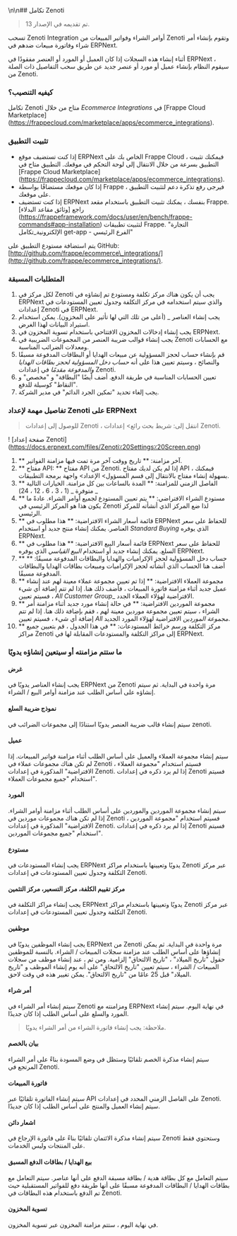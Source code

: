 \n\n## تكامل Zenoti

> تم تقديمه في الإصدار 13.

تسحب Zenoti Integration أوامر الشراء وفواتير المبيعات من Zenoti وتقوم بإنشاء أمر شراء وفاتورة مبيعات ضدهم في ERPNext.

أثناء إنشاء هذه السجلات إذا كان العميل أو المورد أو العنصر مفقودًا في ERPNext ، سيقوم النظام بإنشاء عميل أو مورد أو عنصر جديد عن طريق سحب التفاصيل ذات الصلة من Zenoti.

### كيفيه التنصيب؟

تكامل Zenoti متاح من خلال _Ecommerce Integrations_ في [Frappe Cloud Marketplace] (https://frappecloud.com/marketplace/apps/ecommerce_integrations).

### تثبيت التطبيق

* إذا كنت تستضيف موقع ERPNext الخاص بك على Frappe Cloud ، فيمكنك تثبيت التطبيق بسرعة من خلال الانتقال إلى لوحة التحكم في موقعك. التطبيق متاح في [Frappe Cloud Marketplace] (https://frappecloud.com/marketplace/apps/ecommerce_integrations).
* إذا كان موقعك مستضافًا بواسطة Frappe ، فيرجى رفع تذكرة دعم لتثبيت التطبيق على موقعك.
* إذا كنت تستضيف ERPNext بنفسك ، يمكنك تثبيت التطبيق باستخدام مقعد Frappe. راجع [وثائق مقاعد البدلاء] (https://frappeframework.com/docs/user/en/bench/frappe-commands#app-installation) لتثبيت تطبيقات Frappe. "التجارة الإلكترونية_تكامل get-app - الفرع الرئيسي"

يتم استضافة مستودع التطبيق على GitHub: [http://github.com/frappe/ecommerce\_integrations/](http://github.com/frappe/ecommerce_integrations/).

### المتطلبات المسبقة

1. لكل مركز في Zenoti يجب أن يكون هناك مركز تكلفة ومستودع تم إنشاؤه في ERPNext والذي سيتم استخدامه في مركز التكلفة وجدول تعيين المستودعات في إعدادات Zenoti في ERPNext.
2. يجب إنشاء العناصر _ (أعلى من تلك التي لها تأثير على المخزون). يمكن استخدام استيراد البيانات لهذا الغرض.
3. يجب إنشاء إدخالات المخزون الافتتاحي باستخدام تسوية المخزون في ERPNext.
4. يجب إنشاء قوالب ضريبة العنصر من المجموعات الضريبية في Zenoti مع الحسابات ومعدلات الضرائب المناسبة.
5. قم بإنشاء حساب لحجز المسؤولية عن مبيعات الهدايا أو البطاقات المدفوعة مسبقًا والنصائح ، وسيتم تعيين هذا على أنه _حساب دخل المسؤولية لحجز بطاقات الهدايا والمدفوعة مقدمًا_ في إعدادات Zenoti.
6. تعيين الحسابات المناسبة في طريقة الدفع. أضف أيضًا "البطاقة" و "مخصص" و "النقاط" كوسيلة للدفع.
7. يجب إلغاء تحديد "تمكين الجرد الدائم" في مدير الشركة.

### تفاصيل مهمة لإعداد Zenoti على ERPNext

> للوصول إلى إعدادات Zenoti ، انتقل إلى: شريط بحث رائع> إعدادات Zenoti.

! [صفحة إعداد Zenoti] (https://docs.erpnext.com/files/Zenoti٪20Settings٪20Screen.png)

1. ** آخر مزامنة: ** تاريخ ووقت آخر مرة تمت فيها مزامنة الفواتير.
2. ** مفتاح API: ** مفتاح API من Zenoti. إذا لم يكن لديك مفتاح API ، فيمكنك بسهولة إنشاء مفتاح بالانتقال إلى قسم المسؤول> الإعداد> واجهة برمجة التطبيقات.
3. ** الفاصل الزمني للمزامنة: ** المدة بالساعات بين كل مزامنة. الخيارات التالية متوفرة _ (1 ، 3 ، 6 ، 12 ، 24) _
4. ** مستودع الشراء الافتراضي: ** يتم تعيين المستودع لجميع أوامر الشراء. عادةً ما يكون هذا هو المركز الرئيسي في Zenoti لذا ضع المركز الذي أنشأته للمركز الرئيسي.
5. ** قائمة أسعار الشراء الافتراضية: ** هذا مطلوب في ERPNext للحفاظ على سعر العناصر. يمكنك إنشاء منتج جديد أو استخدام _Standard Buying_ الذي يوفره ERPNext.
6. ** قائمة أسعار البيع الافتراضية: ** هذا مطلوب في ERPNext للحفاظ على سعر السلع. يمكنك إنشاء جديد أو استخدام _البيع القياسي_ الذي يوفره ERPNext.
7. ** حساب دخل المسؤولية لحجز الإكراميات والهدايا والبطاقات المدفوعة مسبقًا: ** أضف هنا الحساب الذي أنشأته لحجز الإكراميات ومبيعات بطاقات الهدايا والبطاقات المدفوعة مسبقًا.
8. ** مجموعة العملاء الافتراضية: ** إذا تم تعيين مجموعة عملاء معينة لهم عند إنشاء عميل جديد أثناء مزامنة فاتورة المبيعات ، فأضف ذلك هنا. إذا لم تتم إضافة أي شيء ، فسيتم تعيين _All Customer Group__ الافتراضية لهؤلاء العملاء الجدد.
9. ** مجموعة الموردين الافتراضية: ** في حالة إنشاء مورد جديد أثناء مزامنة أمر الشراء ، سيتم تعيين مجموعة موردين معينة لهم ، فقم بإضافة ذلك هنا. إذا لم تتم إضافة أي شيء ، فسيتم تعيين _All مجموعة الموردين_ الافتراضية لهؤلاء المورد الجديد.
10. ** مركز التكلفة ورسم خرائط المستودعات: ** في هذا الجدول ، قم بتعيين جميع مراكز Zenoti إلى مراكز التكلفة والمستودعات المقابلة لها في ERPNext.

### ما ستتم مزامنته أو سيتعين إنشاؤه يدويًا

#### غرض

يجب إنشاء العناصر يدويًا في ERPNext من Zenoti مرة واحدة في البداية. ثم سيتم إنشاؤه على أساس الطلب عند مزامنة أوامر البيع / الشراء.

#### نموذج ضريبة السلع

سيتم إنشاء قالب ضريبة العنصر يدويًا استنادًا إلى مجموعات الضرائب في zenoti.

#### عميل

سيتم إنشاء مجموعة العملاء والعميل على أساس الطلب أثناء مزامنة فواتير المبيعات. إذا لم تكن هناك مجموعات عملاء في Zenoti ، فسيتم استخدام "مجموعة العملاء الافتراضية" المذكورة في إعدادات Zenoti. إذا لم يرد ذكره في إعدادات Zenoti فسيتم استخدام "جميع مجموعات العملاء".

#### المورد

سيتم إنشاء مجموعة الموردين والموردين على أساس الطلب أثناء مزامنة أوامر الشراء. إذا لم تكن هناك مجموعات موردين في Zenoti ، فسيتم استخدام "مجموعة الموردين الافتراضية" المذكورة في إعدادات Zenoti. إذا لم يرد ذكره في إعدادات Zenoti فسيتم استخدام "جميع مجموعات الموردين".

#### مستودع

يجب إنشاء المستودعات في ERPNext يدويًا وتعيينها باستخدام مراكز Zenoti عبر مركز التكلفة وجدول تعيين المستودعات في إعدادات Zenoti.

#### مركز تقييم الكلفة، مركز التسعير، مركز التثمين

يجب إنشاء مراكز التكلفة في ERPNext يدويًا وتعيينها باستخدام مراكز Zenoti عبر مركز التكلفة وجدول تعيين المستودعات في إعدادات Zenoti.

#### موظفين

يجب إنشاء الموظفين يدويًا في ERPNext من Zenoti مرة واحدة في البداية. ثم يمكن إنشاؤها على أساس الطلب عند مزامنة سجلات المبيعات / الشراء. بالنسبة للموظفين حقول "تاريخ الميلاد" ، "تاريخ الالتحاق" إلزامية. ومن ثم ، عند إنشاء موظف من سجلات المبيعات / الشراء ، سيتم تعيين "تاريخ الالتحاق" على أنه يوم إنشاء الموظف و "تاريخ الميلاد" قبل 25 عامًا من "تاريخ الالتحاق". يمكن تغيير هذه في وقت لاحق.

#### أمر شراء

سيتم إنشاء أمر الشراء في Zenoti ومزامنته مع ERPNext في نهاية اليوم. سيتم إنشاء المورد والسلع على أساس الطلب إذا كان جديدًا.

> ملاحظة: يجب إنشاء فاتورة الشراء من أمر الشراء يدويًا.

#### بيان بالخصم

سيتم إنشاء مذكرة الخصم تلقائيًا وستظل في وضع المسودة بناءً على أمر الشراء المرتجع في Zenoti.

#### فاتورة المبيعات

سيتم إنشاء الفاتورة تلقائيًا عبر API على الفاصل الزمني المحدد في إعدادات Zenoti. سيتم إنشاء العميل والمنتج على أساس الطلب إذا كان جديدًا.

#### اشعار دائن

سيتم إنشاء مذكرة الائتمان تلقائيًا بناءً على فاتورة الإرجاع في Zenoti وستحتوي فقط على المنتجات وليس الخدمات.

#### بيع الهدايا / بطاقات الدفع المسبق

سيتم التعامل مع كل بطاقة هدية / بطاقة مسبقة الدفع على أنها عناصر. سيتم التعامل مع بطاقات الهدايا / البطاقات المدفوعة مسبقًا على أنها طريقة دفع للفواتير المستقبلية حيث تم الدفع باستخدام هذه البطاقات في Zenoti.

#### تسوية المخزون

في نهاية اليوم ، ستتم مزامنة المخزون عبر تسوية المخزون.